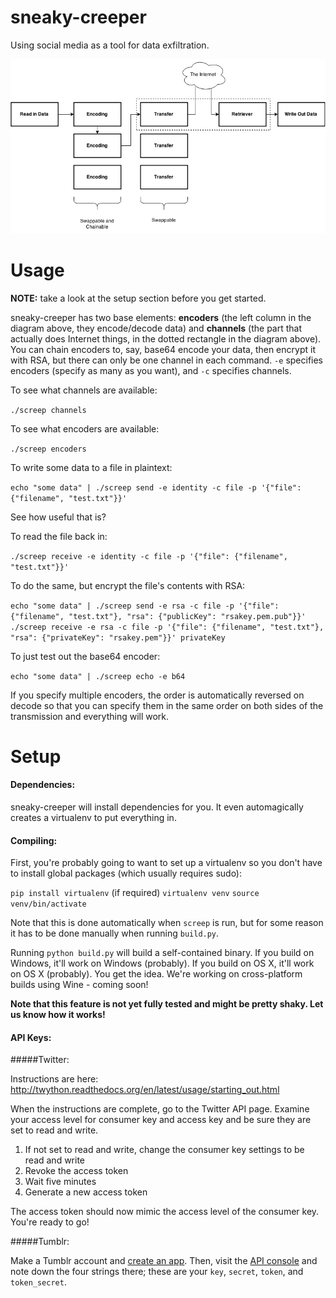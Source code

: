 # sneaky-creeper
Using social media as a tool for data exfiltration.

![diagram](sneaky_creeper_diagram.png)

Usage
=====

**NOTE:** take a look at the setup section before you get started.

sneaky-creeper has two base elements: **encoders** (the left column in the diagram above, they encode/decode data) and **channels** (the part that actually does Internet things, in the dotted rectangle in the diagram above). You can chain encoders to, say, base64 encode your data, then encrypt it with RSA, but there can only be one channel in each command. `-e` specifies encoders (specify as many as you want), and `-c` specifies channels.

To see what channels are available:

`./screep channels`

To see what encoders are available:

`./screep encoders`

To write some data to a file in plaintext:

`echo "some data" | ./screep send -e identity -c file -p '{"file": {"filename", "test.txt"}}'`

See how useful that is?

To read the file back in:

`./screep receive -e identity -c file -p '{"file": {"filename", "test.txt"}}'`

To do the same, but encrypt the file's contents with RSA:

`echo "some data" | ./screep send -e rsa -c file -p '{"file": {"filename", "test.txt"}, "rsa": {"publicKey": "rsakey.pem.pub"}}'  `  
`./screep receive -e rsa -c file -p '{"file": {"filename", "test.txt"}, "rsa": {"privateKey": "rsakey.pem"}}' privateKey`

To just test out the base64 encoder:

`echo "some data" | ./screep echo -e b64`

If you specify multiple encoders, the order is automatically reversed on decode so that you can specify them in the same order on both sides of the transmission and everything will work.


Setup
=====

#### Dependencies:

sneaky-creeper will install dependencies for you. It even automagically creates a virtualenv to put everything in.

#### Compiling:

First, you're probably going to want to set up a virtualenv so you don't have to install global packages (which usually requires sudo):

`pip install virtualenv` (if required)
`virtualenv venv`
`source venv/bin/activate`

Note that this is done automatically when `screep` is run, but for some reason it has to be done manually when running `build.py`.

Running `python build.py` will build a self-contained binary. If you build on Windows, it'll work on Windows (probably). If you build on OS X, it'll work on OS X (probably). You get the idea. We're working on cross-platform builds using Wine - coming soon!

**Note that this feature is not yet fully tested and might be pretty shaky. Let us know how it works!**

#### API Keys:

#####Twitter:

Instructions are here: http://twython.readthedocs.org/en/latest/usage/starting_out.html

When the instructions are complete, go to the Twitter API page. Examine your access level for consumer key and access key and be sure they are set to read and write.

1. If not set to read and write, change the consumer key settings to be read and write
2. Revoke the access token
3. Wait five minutes
4. Generate a new access token

The access token should now mimic the access level of the consumer key. You're ready to go!

#####Tumblr:

Make a Tumblr account and [create an app](https://www.tumblr.com/oauth/apps). Then, visit the [API console](https://api.tumblr.com/console/calls/user/info) and note down the four strings there; these are your `key`, `secret`, `token`, and `token_secret`.
